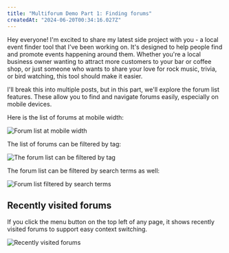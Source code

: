 ```yaml
---
title: "Multiforum Demo Part 1: Finding forums"
createdAt: "2024-06-20T00:34:16.027Z"
---
```


Hey everyone! I'm excited to share my latest side project with you - a local event finder tool that I've been working on. It's designed to help people find and promote events happening around them. Whether you're a local business owner wanting to attract more customers to your bar or coffee shop, or just someone who wants to share your love for rock music, trivia, or bird watching, this tool should make it easier.

I'll break this into multiple posts, but in this part, we'll explore the forum list features. These allow you to find and navigate forums easily, especially on mobile devices.

Here is the list of forums at mobile width:

![Forum list at mobile width](/posts/forums/forum-list-at-mobile-width.png)

The list of forums can be filtered by tag:

![The forum list can be filtered by tag](/posts/forums/forum-list-filtered-by-tag.png)

The forum list can be filtered by search terms as well:

![Forum list filtered by search terms](/posts/forums/forum-list-filtered-by-search-terms.png)

## Recently visited forums

If you click the menu button on the top left of any page, it shows recently visited forums to support easy context switching.

![Recently visited forums](/posts/forums/recently-visited-forums.png)
